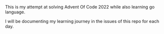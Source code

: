 This is my attempt at solving Advent Of Code 2022 while also learning go language. 

I will be documenting my learning journey in the issues of this repo for each day.